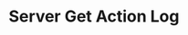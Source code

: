 ---
title: Server Get Action Log
position: 2.11
type: get
description: /api/v1/server/{instance_id}/get_action_log/
left_code_blocks:
  - code_block: |-
      $.ajax({
        url: '/api/v1/server/{instance_id}/get_action_log/',
        headers: {
            'Authorization':'Token $TOKEN',
        },
        method: 'GET',
        success: function(data){
          console.log(data);
        }
      });
    title: jQuery
    language: javascript
  - code_block: |-
      r = requests.get("/api/v1/server/{instance_id}/get_action_log/", token="YOUR_TOKEN_KEY")
      print r.text
    title: Python
    language: python
right_code_blocks:
  - code_block: |-
      [
        {
          "instance_uuid": "string",
          "user_id": "string",
          "start_time": "string",
          "action": "string",
          "message": "string",
          "project_id": "string"
        }
      ]
      

    title: Response
    language: json
---